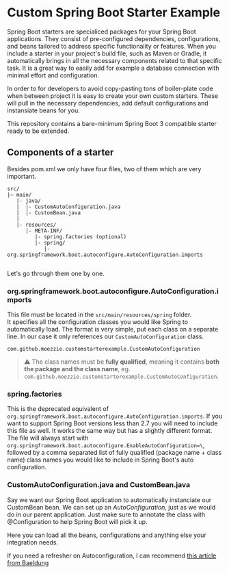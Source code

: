 # Custom Spring Boot Starter Example

Spring Boot starters are specialiced packages for your Spring Boot applications. 
They consist of pre-configured dependencies, configurations, and beans tailored to address specific functionality or features. 
When you include a starter in your project's build file, such as Maven or Gradle, it automatically brings in all the necessary components related to that specific task.
It is a great way to easily add for example a database connection with minimal effort and configuration.

In order to for developers to avoid copy-pasting tons of boiler-plate code when between project it is easy to create your own custom starters.
These will pull in the necessary dependencies, add default configurations and instansiate beans for you.

This repository contains a bare-minimum Spring Boot 3 compatible starter ready to be extended.

## Components of a starter
Besides pom.xml we only have four files, two of them which are very important.
```
src/
|– main/
   |- java/
   |  |- CustomAutoConfiguration.java
   |  |- CustomBean.java
   |   
   |- resources/
      |- META-INF/
         |- spring.factories (optional)
         |- spring/
            |- org.springframework.boot.autoconfigure.AutoConfiguration.imports


```

Let's go through them one by one.

### org.springframework.boot.autoconfigure.AutoConfiguration.imports
This file must be located in the `src/main/resources/spring` folder.  
It specifies all the configuration classes you would like Spring to automatically load.
The format is very simple, put each class on a separate line.
In our case it only references our `CustomAutoConfiguration` class.
```
com.github.moezzie.customstarterexample.CustomAutoConfiguration
```
> ⚠️ The class names must be **fully qualified**, meaning it contains **both the package and the class name**, eg. `com.github.moezzie.customstarterexample.CustomAutoConfiguration`.


### spring.factories
This is the deprecated equivalent of `org.springframework.boot.autoconfigure.AutoConfiguration.imports`.
If you want to support Spring Boot versions less than 2.7 you will need to include this file as well.
It works the same way but has a slightly different format.
The file will always start with `org.springframework.boot.autoconfigure.EnableAutoConfiguration=\`, followed by a comma separated list of fully qualified (package name + class name) class names you would like to include in Spring Boot's auto configuration.


### CustomAutoConfiguration.java and CustomBean.java
Say we want our Spring Boot application to automatically instanciate our CustomBean bean.
We can set up an *AutoConfiguration*, just as we would do in our parent application.
Just make sure to annotate the class with @Configuration to help Spring Boot will pick it up.

Here you can load all the beans, configurations and anything else your integration needs.

If you need a refresher on Autoconfiguration, I can recommend [this article from Baeldung](https://www.baeldung.com/spring-boot-custom-auto-configuration)

